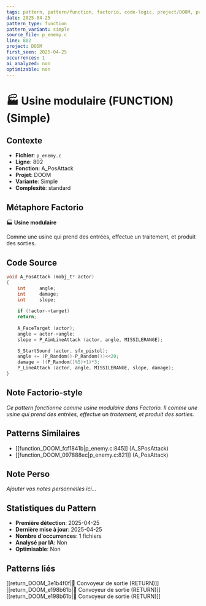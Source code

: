 ```yaml
---
tags: pattern, pattern/function, factorio, code-logic, project/DOOM, pattern/variant/simple
date: 2025-04-25
pattern_type: function
pattern_variant: simple
source_file: p_enemy.c
line: 802
project: DOOM
first_seen: 2025-04-25
occurrences: 1
ai_analyzed: non
optimizable: non
---
```


# 🏭 Usine modulaire (FUNCTION) (Simple)

## Contexte
- **Fichier**: `p_enemy.c`
- **Ligne**: 802
- **Fonction**: A_PosAttack
- **Projet**: DOOM
- **Variante**: Simple
- **Complexité**: standard

## Métaphore Factorio
🏭 **Usine modulaire**

Comme une usine qui prend des entrées, effectue un traitement, et produit des sorties.

## Code Source
```c
void A_PosAttack (mobj_t* actor)
{
    int		angle;
    int		damage;
    int		slope;
	
    if (!actor->target)
	return;
		
    A_FaceTarget (actor);
    angle = actor->angle;
    slope = P_AimLineAttack (actor, angle, MISSILERANGE);

    S_StartSound (actor, sfx_pistol);
    angle += (P_Random()-P_Random())<<20;
    damage = ((P_Random()%5)+1)*3;
    P_LineAttack (actor, angle, MISSILERANGE, slope, damage);
}
```

## Note Factorio-style
*Ce pattern fonctionne comme usine modulaire dans Factorio. Il comme une usine qui prend des entrées, effectue un traitement, et produit des sorties.*

## Patterns Similaires
- [[function_DOOM_fcf1841b|p_enemy.c:845]] (A_SPosAttack)
- [[function_DOOM_097888ec|p_enemy.c:821]] (A_PosAttack)

## Note Perso
*Ajouter vos notes personnelles ici...*

## Statistiques du Pattern
- **Première détection**: 2025-04-25
- **Dernière mise à jour**: 2025-04-25
- **Nombre d'occurrences**: 1 fichiers
- **Analysé par IA**: Non
- **Optimisable**: Non

## Patterns liés
[[return_DOOM_3e1b4f0f|🚚 Convoyeur de sortie (RETURN)]]
[[return_DOOM_e198b61b|🚚 Convoyeur de sortie (RETURN)]]
[[return_DOOM_e198b61b|🚚 Convoyeur de sortie (RETURN)]]
